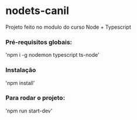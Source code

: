 # nodets-canil
Projeto feito no modulo do curso Node + Typescript

### Pré-requisitos globais:
'npm i -g nodemon typescript ts-node'

### Instalação
'npm install'

### Para rodar o projeto:
'npm run start-dev'